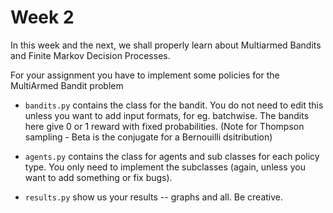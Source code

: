 # Week 2

In this week and the next, we shall properly learn about Multiarmed Bandits and Finite Markov Decision Processes.

For your assignment you have to implement some policies for the MultiArmed Bandit problem

- `bandits.py` contains the class for the bandit. You do not need to edit this unless you want to add input formats, for eg. batchwise. The bandits here give 0 or 1 reward with fixed probabilities. 
(Note for Thompson sampling - Beta is the conjugate for a Bernouilli dsitribution)

- `agents.py` contains the class for agents and sub classes for each policy type. You only need to implement the subclasses (again, unless you want to add something or fix bugs).

- `results.py` show us your results -- graphs and all. Be creative.